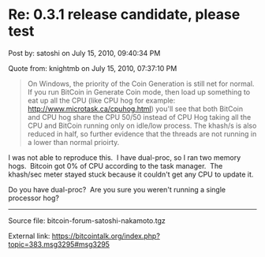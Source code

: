 # Re: 0.3.1 release candidate, please test

Post by: satoshi on July 15, 2010, 09:40:34 PM

Quote from: knightmb on July 15, 2010, 07:37:10 PM

> On Windows, the priority of the Coin Generation is still net for normal. If you run BitCoin in Generate Coin mode, then load up something to eat up all the CPU (like CPU hog for example: http://www.microtask.ca/cpuhog.html) you'll see that both BitCoin and CPU hog share the CPU 50/50 instead of CPU Hog taking all the CPU and BitCoin running only on idle/low process. The khash/s is also reduced in half, so further evidence that the threads are not running in a lower than normal prioirty.

I was not able to reproduce this. &nbsp;I have dual-proc, so I ran two memory hogs. &nbsp;Bitcoin got 0% of CPU according to the task manager. &nbsp;The khash/sec meter stayed stuck because it couldn't get any CPU to update it.

Do you have dual-proc? &nbsp;Are you sure you weren't running a single processor hog?

---

Source file: bitcoin-forum-satoshi-nakamoto.tgz

External link: https://bitcointalk.org/index.php?topic=383.msg3295#msg3295
